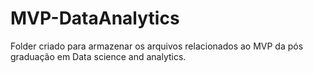 # MVP-DataAnalytics
Folder criado para armazenar os arquivos relacionados ao MVP da pós graduação em Data science and analytics.
